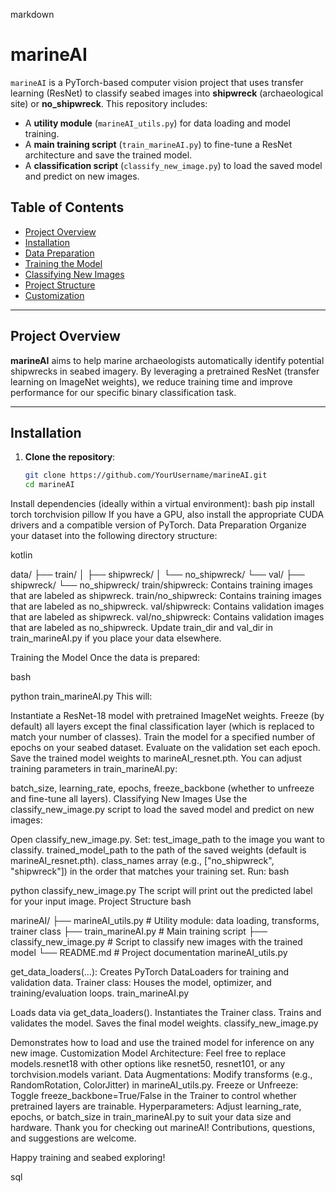 
markdown
# marineAI

`marineAI` is a PyTorch-based computer vision project that uses transfer learning (ResNet) to classify seabed images into **shipwreck** (archaeological site) or **no_shipwreck**. This repository includes:

- A **utility module** (`marineAI_utils.py`) for data loading and model training.  
- A **main training script** (`train_marineAI.py`) to fine-tune a ResNet architecture and save the trained model.  
- A **classification script** (`classify_new_image.py`) to load the saved model and predict on new images.

## Table of Contents
- [Project Overview](#project-overview)
- [Installation](#installation)
- [Data Preparation](#data-preparation)
- [Training the Model](#training-the-model)
- [Classifying New Images](#classifying-new-images)
- [Project Structure](#project-structure)
- [Customization](#customization)

---

## Project Overview

**marineAI** aims to help marine archaeologists automatically identify potential shipwrecks in seabed imagery. By leveraging a pretrained ResNet (transfer learning on ImageNet weights), we reduce training time and improve performance for our specific binary classification task.

---

## Installation

1. **Clone the repository**:
   ```bash
   git clone https://github.com/YourUsername/marineAI.git
   cd marineAI
Install dependencies (ideally within a virtual environment):
bash
pip install torch torchvision pillow
If you have a GPU, also install the appropriate CUDA drivers and a compatible version of PyTorch.
Data Preparation
Organize your dataset into the following directory structure:

kotlin

data/
├── train/
│   ├── shipwreck/
│   └── no_shipwreck/
└── val/
    ├── shipwreck/
    └── no_shipwreck/
train/shipwreck: Contains training images that are labeled as shipwreck.
train/no_shipwreck: Contains training images that are labeled as no_shipwreck.
val/shipwreck: Contains validation images that are labeled as shipwreck.
val/no_shipwreck: Contains validation images that are labeled as no_shipwreck.
Update train_dir and val_dir in train_marineAI.py if you place your data elsewhere.

Training the Model
Once the data is prepared:

bash

python train_marineAI.py
This will:

Instantiate a ResNet-18 model with pretrained ImageNet weights.
Freeze (by default) all layers except the final classification layer (which is replaced to match your number of classes).
Train the model for a specified number of epochs on your seabed dataset.
Evaluate on the validation set each epoch.
Save the trained model weights to marineAI_resnet.pth.
You can adjust training parameters in train_marineAI.py:

batch_size, learning_rate, epochs, freeze_backbone (whether to unfreeze and fine-tune all layers).
Classifying New Images
Use the classify_new_image.py script to load the saved model and predict on new images:

Open classify_new_image.py.
Set:
test_image_path to the image you want to classify.
trained_model_path to the path of the saved weights (default is marineAI_resnet.pth).
class_names array (e.g., ["no_shipwreck", "shipwreck"]) in the order that matches your training set.
Run:
bash

python classify_new_image.py
The script will print out the predicted label for your input image.
Project Structure
bash

marineAI/
├── marineAI_utils.py       # Utility module: data loading, transforms, trainer class
├── train_marineAI.py       # Main training script
├── classify_new_image.py   # Script to classify new images with the trained model
└── README.md               # Project documentation
marineAI_utils.py

get_data_loaders(...): Creates PyTorch DataLoaders for training and validation data.
Trainer class: Houses the model, optimizer, and training/evaluation loops.
train_marineAI.py

Loads data via get_data_loaders().
Instantiates the Trainer class.
Trains and validates the model.
Saves the final model weights.
classify_new_image.py

Demonstrates how to load and use the trained model for inference on any new image.
Customization
Model Architecture: Feel free to replace models.resnet18 with other options like resnet50, resnet101, or any torchvision.models variant.
Data Augmentations: Modify transforms (e.g., RandomRotation, ColorJitter) in marineAI_utils.py.
Freeze or Unfreeze: Toggle freeze_backbone=True/False in the Trainer to control whether pretrained layers are trainable.
Hyperparameters: Adjust learning_rate, epochs, or batch_size in train_marineAI.py to suit your data size and hardware.
Thank you for checking out marineAI!
Contributions, questions, and suggestions are welcome.

Happy training and seabed exploring!

sql


